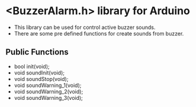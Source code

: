 # <BuzzerAlarm.h> library for Arduino

- This library can be used for control active buzzer sounds.     
- There are some pre defined functions for create sounds from buzzer.    


## Public Functions   

- bool init(void);   
- void soundInit(void);  
- void soundStop(void);  
- void soundWarning_1(void);   
- void soundWarning_2(void);  
- void soundWarning_3(void);  